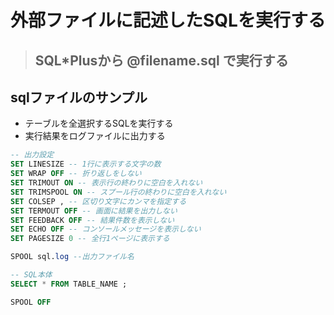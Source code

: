 # 外部ファイルに記述したSQLを実行する

>## SQL*Plusから @filename.sql で実行する

## sqlファイルのサンプル

* テーブルを全選択するSQLを実行する
* 実行結果をログファイルに出力する

```sql
-- 出力設定
SET LINESIZE -- 1行に表示する文字の数
SET WRAP OFF -- 折り返しをしない
SET TRIMOUT ON -- 表示行の終わりに空白を入れない
SET TRIMSPOOL ON -- スプール行の終わりに空白を入れない
SET COLSEP , -- 区切り文字にカンマを指定する
SET TERMOUT OFF -- 画面に結果を出力しない
SET FEEDBACK OFF -- 結果件数を表示しない
SET ECHO OFF -- コンソールメッセージを表示しない
SET PAGESIZE 0 -- 全行1ページに表示する

SPOOL sql.log --出力ファイル名

-- SQL本体
SELECT * FROM TABLE_NAME ;

SPOOL OFF
```
